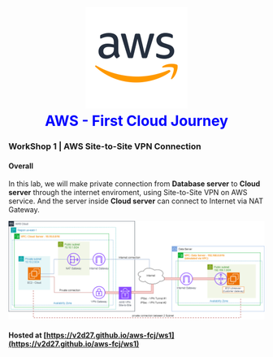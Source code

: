 <h1 align="center" style="color: blue;">
    <div align="center">
        <img src="https://raw.githubusercontent.com/v2d27/aws-fcj/refs/heads/main/ws1/static/images/sssss.png" title="Logo" style="max-width:100%;" width="200" />
    </div>
    AWS - First Cloud Journey<br />
</h1>



### WorkShop 1 | AWS Site-to-Site VPN Connection

#### Overall
In this lab, we will make private connection from **Database server** to **Cloud server** through the internet enviroment, using Site-to-Site VPN on AWS service. And the server inside **Cloud server** can connect to Internet via NAT Gateway.

![intro](/ws1/static/images/1.introduce/intro-03.png)

#### Hosted at [https://v2d27.github.io/aws-fcj/ws1](https://v2d27.github.io/aws-fcj/ws1) 